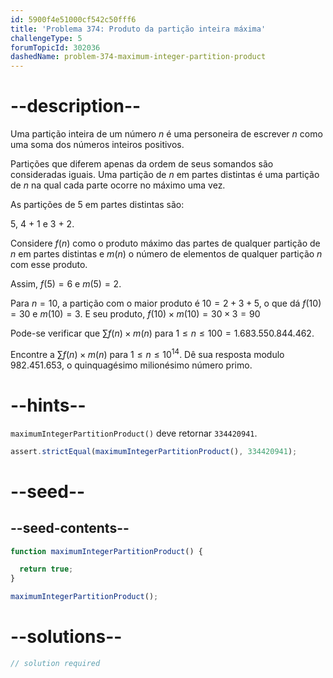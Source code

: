 ```yaml
---
id: 5900f4e51000cf542c50fff6
title: 'Problema 374: Produto da partição inteira máxima'
challengeType: 5
forumTopicId: 302036
dashedName: problem-374-maximum-integer-partition-product
---
```


# --description--

Uma partição inteira de um número $n$ é uma personeira de escrever $n$ como uma soma dos números inteiros positivos.

Partições que diferem apenas da ordem de seus somandos são consideradas iguais. Uma partição de $n$ em partes distintas é uma partição de $n$ na qual cada parte ocorre no máximo uma vez.

As partições de 5 em partes distintas são:

5, 4 + 1 e 3 + 2.

Considere $f(n)$ como o produto máximo das partes de qualquer partição de $n$ em partes distintas e $m(n)$ o número de elementos de qualquer partição $n$ com esse produto.

Assim, $f(5) = 6$ e $m(5) = 2$.

Para $n = 10$, a partição com o maior produto é $10 = 2 + 3 + 5$, o que dá $f(10) = 30$ e $m(10) = 3$. E seu produto, $f(10) \times m(10) = 30 \times 3 = 90$

Pode-se verificar que $\sum f(n) \times m(n)$ para $1 ≤ n ≤ 100 = 1.683.550.844.462$.

Encontre a $\sum f(n) \times m(n)$ para $1 ≤ n ≤ {10}^{14}$. Dê sua resposta modulo $982.451.653$, o quinquagésimo milionésimo número primo.

# --hints--

`maximumIntegerPartitionProduct()` deve retornar `334420941`.

```js
assert.strictEqual(maximumIntegerPartitionProduct(), 334420941);
```

# --seed--

## --seed-contents--

```js
function maximumIntegerPartitionProduct() {

  return true;
}

maximumIntegerPartitionProduct();
```

# --solutions--

```js
// solution required
```

